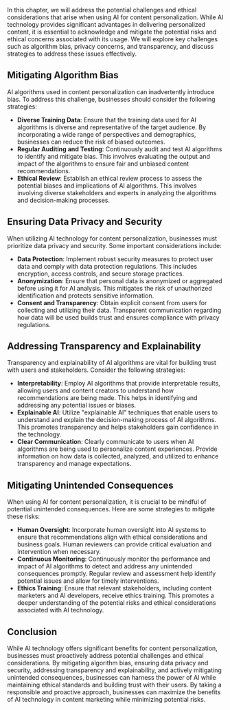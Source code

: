 

In this chapter, we will address the potential challenges and ethical considerations that arise when using AI for content personalization. While AI technology provides significant advantages in delivering personalized content, it is essential to acknowledge and mitigate the potential risks and ethical concerns associated with its usage. We will explore key challenges such as algorithm bias, privacy concerns, and transparency, and discuss strategies to address these issues effectively.

## Mitigating Algorithm Bias

AI algorithms used in content personalization can inadvertently introduce bias. To address this challenge, businesses should consider the following strategies:

- **Diverse Training Data**: Ensure that the training data used for AI algorithms is diverse and representative of the target audience. By incorporating a wide range of perspectives and demographics, businesses can reduce the risk of biased outcomes.
- **Regular Auditing and Testing**: Continuously audit and test AI algorithms to identify and mitigate bias. This involves evaluating the output and impact of the algorithms to ensure fair and unbiased content recommendations.
- **Ethical Review**: Establish an ethical review process to assess the potential biases and implications of AI algorithms. This involves involving diverse stakeholders and experts in analyzing the algorithms and decision-making processes.

## Ensuring Data Privacy and Security

When utilizing AI technology for content personalization, businesses must prioritize data privacy and security. Some important considerations include:

- **Data Protection**: Implement robust security measures to protect user data and comply with data protection regulations. This includes encryption, access controls, and secure storage practices.
- **Anonymization**: Ensure that personal data is anonymized or aggregated before using it for AI analysis. This mitigates the risk of unauthorized identification and protects sensitive information.
- **Consent and Transparency**: Obtain explicit consent from users for collecting and utilizing their data. Transparent communication regarding how data will be used builds trust and ensures compliance with privacy regulations.

## Addressing Transparency and Explainability

Transparency and explainability of AI algorithms are vital for building trust with users and stakeholders. Consider the following strategies:

- **Interpretability**: Employ AI algorithms that provide interpretable results, allowing users and content creators to understand how recommendations are being made. This helps in identifying and addressing any potential issues or biases.
- **Explainable AI**: Utilize "explainable AI" techniques that enable users to understand and explain the decision-making process of AI algorithms. This promotes transparency and helps stakeholders gain confidence in the technology.
- **Clear Communication**: Clearly communicate to users when AI algorithms are being used to personalize content experiences. Provide information on how data is collected, analyzed, and utilized to enhance transparency and manage expectations.

## Mitigating Unintended Consequences

When using AI for content personalization, it is crucial to be mindful of potential unintended consequences. Here are some strategies to mitigate these risks:

- **Human Oversight**: Incorporate human oversight into AI systems to ensure that recommendations align with ethical considerations and business goals. Human reviewers can provide critical evaluation and intervention when necessary.
- **Continuous Monitoring**: Continuously monitor the performance and impact of AI algorithms to detect and address any unintended consequences promptly. Regular review and assessment help identify potential issues and allow for timely interventions.
- **Ethics Training**: Ensure that relevant stakeholders, including content marketers and AI developers, receive ethics training. This promotes a deeper understanding of the potential risks and ethical considerations associated with AI technology.

## Conclusion

While AI technology offers significant benefits for content personalization, businesses must proactively address potential challenges and ethical considerations. By mitigating algorithm bias, ensuring data privacy and security, addressing transparency and explainability, and actively mitigating unintended consequences, businesses can harness the power of AI while maintaining ethical standards and building trust with their users. By taking a responsible and proactive approach, businesses can maximize the benefits of AI technology in content marketing while minimizing potential risks.
